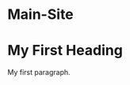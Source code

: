 # Main-Site
<!DOCTYPE html>
<html>
<body>

<h1>My First Heading</h1>

<p>My first paragraph.</p>

</body>
</html>

